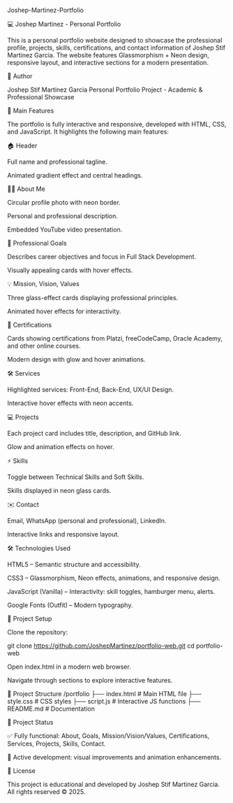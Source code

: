 Joshep-Martinez-Portfolio

💻 Joshep Martinez - Personal Portfolio

This is a personal portfolio website designed to showcase the professional profile, projects, skills, certifications, and contact information of Joshep Stif Martinez Garcia. The website features Glassmorphism + Neon design, responsive layout, and interactive sections for a modern presentation.


👥 Author

Joshep Stif Martinez Garcia
Personal Portfolio Project - Academic & Professional Showcase


🚀 Main Features

The portfolio is fully interactive and responsive, developed with HTML, CSS, and JavaScript. It highlights the following main features:


🏠 Header

Full name and professional tagline.

Animated gradient effect and central headings.


🧑‍💼 About Me

Circular profile photo with neon border.

Personal and professional description.

Embedded YouTube video presentation.


🎯 Professional Goals

Describes career objectives and focus in Full Stack Development.

Visually appealing cards with hover effects.


💡 Mission, Vision, Values

Three glass-effect cards displaying professional principles.

Animated hover effects for interactivity.


📜 Certifications

Cards showing certifications from Platzi, freeCodeCamp, Oracle Academy, and other online courses.

Modern design with glow and hover animations.


🛠️ Services

Highlighted services: Front-End, Back-End, UX/UI Design.

Interactive hover effects with neon accents.


💻 Projects

Each project card includes title, description, and GitHub link.

Glow and animation effects on hover.

⚡ Skills

Toggle between Technical Skills and Soft Skills.

Skills displayed in neon glass cards.


✉️ Contact

Email, WhatsApp (personal and professional), LinkedIn.

Interactive links and responsive layout.


🛠️ Technologies Used

HTML5 – Semantic structure and accessibility.

CSS3 – Glassmorphism, Neon effects, animations, and responsive design.

JavaScript (Vanilla) – Interactivity: skill toggles, hamburger menu, alerts.

Google Fonts (Outfit) – Modern typography.


🔧 Project Setup

Clone the repository:

git clone https://github.com/JoshepMartinez/portfolio-web.git
cd portfolio-web


Open index.html in a modern web browser.

Navigate through sections to explore interactive features.


📁 Project Structure
/portfolio
├── index.html           # Main HTML file
├── style.css            # CSS styles
├── script.js            # Interactive JS functions
├── README.md            # Documentation


🧪 Project Status

✅ Fully functional: About, Goals, Mission/Vision/Values, Certifications, Services, Projects, Skills, Contact.

🔄 Active development: visual improvements and animation enhancements.

📄 License

This project is educational and developed by Joshep Stif Martinez Garcia. All rights reserved © 2025.